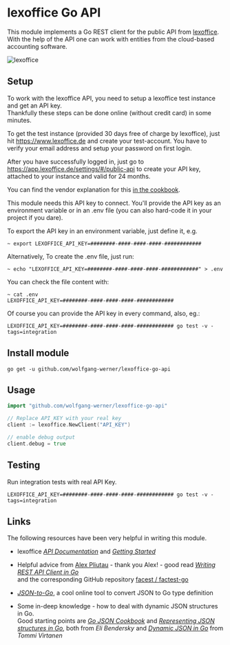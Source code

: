 # lexoffice Go API

This module implements a Go REST client for the public API from [lexoffice](https://www.lexoffice.de).
With the help of the API one can work with entities from the cloud-based accounting software. 

![lexoffice](https://www.lexoffice.de/wp-content/uploads/lexoffice-09-devices-dashboard-siegel.jpg)


## Setup

To work with the lexoffice API, you need to setup a lexoffice test instance and get an API key.  
Thankfully these steps can be done online (without credit card) in some minutes.

To get the test instance (provided 30 days free of charge by lexoffice), 
just hit https://www.lexoffice.de and create your test-account. 
You have to verify your email address and setup your password on first login.

After you have successfully logged in, just go to https://app.lexoffice.de/settings/#/public-api
to create your API key, attached to your instance and valid for 24 months. 

You can find the vendor explanation for this [in the cookbook](https://developers.lexoffice.io/cookbooks/public-api/#lexoffice-api-kochbuch-public-api-first-steps).

This module needs this API key to connect. You'll provide the API key as an environment 
variable or in an .env file (you can also hard-code it in your project if you dare).

To export the API key in an environment variable, just define it, e.g.

````shell
~ export LEXOFFICE_API_KEY=########-####-####-####-############
````

Alternatively, To create the .env file, just run:
````shell
~ echo "LEXOFFICE_API_KEY=########-####-####-####-############" > .env
````

You can check the file content with: 
````shell
~ cat .env
LEXOFFICE_API_KEY=########-####-####-####-############
````

Of course you can provide the API key in every command, also, eg.:
````shell
LEXOFFICE_API_KEY=########-####-####-####-############ go test -v -tags=integration
````


## Install module

```
go get -u github.com/wolfgang-werner/lexoffice-go-api
```


## Usage

```go
import "github.com/wolfgang-werner/lexoffice-go-api"

// Replace API_KEY with your real key
client := lexoffice.NewClient("API_KEY")

// enable debug output
client.debug = true


```


## Testing

Run integration tests with real API Key.

```shell
LEXOFFICE_API_KEY=########-####-####-####-############ go test -v -tags=integration
```


## Links

The following resources have been very helpful in writing this module.

- lexoffice [_API Documentation_](https://developers.lexoffice.io/docs/) 
  and [_Getting Started_](https://developers.lexoffice.io/cookbooks/public-api/#lexoffice-api-kochbuch-public-api) 

- Helpful advice from [Alex Pliutau](https://dev.to/plutov) - thank you Alex! - 
  good read [_Writing REST API Client in Go_](https://dev.to/plutov/writing-rest-api-client-in-go-3fkg)  
  and the corresponding GitHub repository [facest / factest-go](https://github.com/facest/facest-go) 

- [_JSON-to-Go_](https://mholt.github.io/json-to-go/), a cool online tool to convert JSON to Go type definition 

- Some in-deep knowledge - how to deal with dynamic JSON structures in Go.  
  Good starting points are [_Go JSON Cookbook_](https://eli.thegreenplace.net/2019/go-json-cookbook/) 
  and [_Representing JSON structures in Go_](https://eli.thegreenplace.net/2020/representing-json-structures-in-go/), both from _Eli Bendersky_ 
  and [_Dynamic JSON in Go_](https://eagain.net/articles/go-dynamic-json/) from _Tommi Virtanen_
  